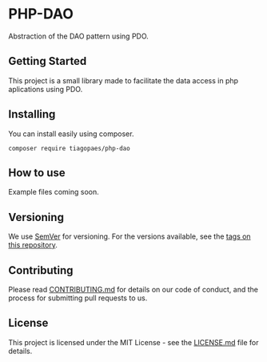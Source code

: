 # PHP-DAO
 Abstraction of the DAO pattern using PDO.

## Getting Started

This project is a small library made to facilitate the data access in php aplications using PDO.


## Installing

You can install easily using composer.

```
composer require tiagopaes/php-dao
```

## How to use

Example files coming soon.

## Versioning

We use [SemVer](http://semver.org/) for versioning. For the versions available, see the [tags on this repository](https://github.com/tiagopaes/php-dao/tags). 


## Contributing

Please read [CONTRIBUTING.md](https://github.com/tiagopaes/php-dao/blob/master/CONTRIBUTING.md) for details on our code of conduct, and the process for submitting pull requests to us.

## License

This project is licensed under the MIT License - see the [LICENSE.md](LICENSE.md) file for details.
